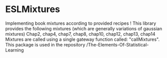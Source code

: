 # ESLMixtures
Implementing book mixtures according to provided recipes !
This library provides the following mixtures (which are generally variations of gaussian mixtures)
Chap2, chap4, chap7, chap8, chap10, chap12, chap13, chap14
Mixtures are called using a single gateway function called: "callMixtures".
This package is used in the repository /The-Elements-Of-Statistical-Learning
